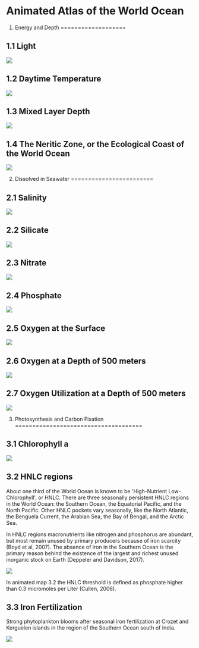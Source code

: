Animated Atlas of the World Ocean
================

1. Energy and Depth
===================

1.1 Light
---------

![](https://raw.githubusercontent.com/dirediredock/Ocean_Maps/master/LightGIF.gif)

1.2 Daytime Temperature
-----------------------

![](https://raw.githubusercontent.com/dirediredock/Ocean_Maps/master/DayTemperatureGIF.gif)

1.3 Mixed Layer Depth
---------------------

![](https://raw.githubusercontent.com/dirediredock/Ocean_Maps/master/MixedLayerDepthGIF.gif)

1.4 The Neritic Zone, or the Ecological Coast of the World Ocean
----------------------------------------------------------------

![](https://raw.githubusercontent.com/dirediredock/Ocean_Maps/master/NeriticZone.png)

2. Dissolved in Seawater
========================

2.1 Salinity
------------

![](https://raw.githubusercontent.com/dirediredock/Ocean_Maps/master/SalinityGIF.gif)

2.2 Silicate
------------

![](https://raw.githubusercontent.com/dirediredock/Ocean_Maps/master/SilicateGIF.gif)

2.3 Nitrate
-----------

![](https://raw.githubusercontent.com/dirediredock/Ocean_Maps/master/NitrateGIF.gif)

2.4 Phosphate
-------------

![](https://raw.githubusercontent.com/dirediredock/Ocean_Maps/master/PhosphateGIF.gif)

2.5 Oxygen at the Surface
-------------------------

![](https://raw.githubusercontent.com/dirediredock/Ocean_Maps/master/SurfaceOxygenGIF.gif)

2.6 Oxygen at a Depth of 500 meters
-----------------------------------

![](https://raw.githubusercontent.com/dirediredock/Ocean_Maps/master/500deepOxygenGIF.gif)

2.7 Oxygen Utilization at a Depth of 500 meters
-----------------------------------------------

![](https://raw.githubusercontent.com/dirediredock/Ocean_Maps/master/500depthRespirationGIF.gif)

3. Photosynthesis and Carbon Fixation
=====================================

3.1 Chlorophyll a
-----------------

![](https://raw.githubusercontent.com/dirediredock/Ocean_Maps/master/ChlorophyllGIF.gif)

3.2 HNLC regions
----------------

About one third of the World Ocean is known to be 'High-Nutrient Low-Chlorophyll', or HNLC. There are three seasonally persistent HNLC regions in the World Ocean: the Southern Ocean, the Equatorial Pacific, and the North Pacific. Other HNLC pockets vary seasonally, like the North Atlantic, the Benguela Current, the Arabian Sea, the Bay of Bengal, and the Arctic Sea.

In HNLC regions macronutrients like nitrogen and phosphorus are abundant, but most remain unused by primary producers because of iron scarcity (Boyd et al, 2007). The absence of iron in the Southern Ocean is the primary reason behind the existence of the largest and richest unused inorganic stock on Earth (Deppeler and Davidson, 2017).

![](https://raw.githubusercontent.com/dirediredock/Ocean_Maps/master/HNLC.gif)

In animated map 3.2 the HNLC threshold is defined as phosphate higher than 0.3 micromoles per Liter (Cullen, 2006).

3.3 Iron Fertilization
----------------------

Strong phytoplankton blooms after seasonal iron fertilization at Crozet and Kerguelen islands in the region of the Southern Ocean south of India.

![](https://raw.githubusercontent.com/dirediredock/Ocean_Maps/master/KerguelenGIF.gif)

